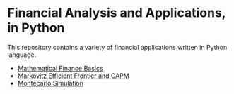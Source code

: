 # Financial Analysis and Applications, in Python
This repository contains a variety of financial applications written in Python language. 
* [Mathematical Finance Basics](https://github.com/iamlucasmateo/pythonFinance/blob/master/Mathematical%20Finance%20Basics.ipynb)
* [Markovitz Efficient Frontier and CAPM](https://github.com/iamlucasmateo/pythonFinance/blob/master/Markovitz%20Efficient%20Frontier%20and%20CAPM.ipynb)
* [Montecarlo Simulation](https://github.com/iamlucasmateo/pythonFinance/blob/master/Montecarlo%20Simulation%20-%20Profit%2C%20Assets%2C%20Derivatives.ipynb)

